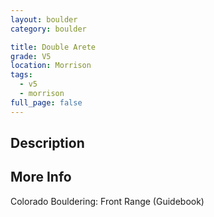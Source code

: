 ```yaml
---
layout: boulder
category: boulder

title: Double Arete
grade: V5
location: Morrison
tags:
  - v5
  - morrison
full_page: false
---
```


## Description


## More Info
Colorado Bouldering: Front Range (Guidebook)
